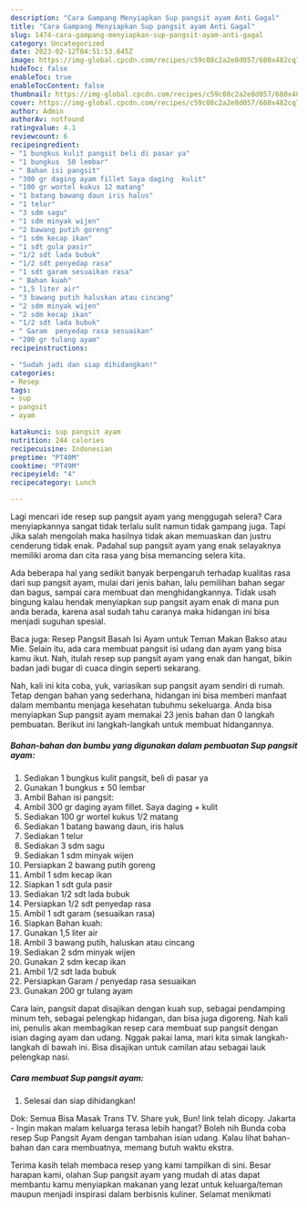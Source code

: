 ```yaml
---
description: "Cara Gampang Menyiapkan Sup pangsit ayam Anti Gagal"
title: "Cara Gampang Menyiapkan Sup pangsit ayam Anti Gagal"
slug: 1474-cara-gampang-menyiapkan-sup-pangsit-ayam-anti-gagal
category: Uncategorized
date: 2023-02-12T04:51:53.645Z
image: https://img-global.cpcdn.com/recipes/c59c08c2a2e8d057/680x482cq70/sup-pangsit-ayam-foto-resep-utama.jpg
hideToc: false
enableToc: true
enableTocContent: false
thumbnail: https://img-global.cpcdn.com/recipes/c59c08c2a2e8d057/680x482cq70/sup-pangsit-ayam-foto-resep-utama.jpg
cover: https://img-global.cpcdn.com/recipes/c59c08c2a2e8d057/680x482cq70/sup-pangsit-ayam-foto-resep-utama.jpg
author: Admin
authorAv: notfound
ratingvalue: 4.1
reviewcount: 6
recipeingredient:
- "1 bungkus kulit pangsit beli di pasar ya"
- "1 bungkus  50 lembar"
- " Bahan isi pangsit"
- "300 gr daging ayam fillet Saya daging  kulit"
- "100 gr wortel kukus 12 matang"
- "1 batang bawang daun iris halus"
- "1 telur"
- "3 sdm sagu"
- "1 sdm minyak wijen"
- "2 bawang putih goreng"
- "1 sdm kecap ikan"
- "1 sdt gula pasir"
- "1/2 sdt lada bubuk"
- "1/2 sdt penyedap rasa"
- "1 sdt garam sesuaikan rasa"
- " Bahan kuah"
- "1,5 liter air"
- "3 bawang putih haluskan atau cincang"
- "2 sdm minyak wijen"
- "2 sdm kecap ikan"
- "1/2 sdt lada bubuk"
- " Garam  penyedap rasa sesuaikan"
- "200 gr tulang ayam"
recipeinstructions:

- "Sudah jadi dan siap dihidangkan!"
categories:
- Resep
tags:
- sup
- pangsit
- ayam

katakunci: sup pangsit ayam 
nutrition: 244 calories
recipecuisine: Indonesian
preptime: "PT40M"
cooktime: "PT49M"
recipeyield: "4"
recipecategory: Lunch

---
```



Lagi mencari ide resep sup pangsit ayam yang menggugah selera? Cara menyiapkannya sangat tidak terlalu sulit namun tidak gampang juga. Tapi Jika salah mengolah maka hasilnya tidak akan memuaskan dan justru cenderung tidak enak. Padahal sup pangsit ayam yang enak selayaknya memiliki aroma dan cita rasa yang bisa memancing selera kita.


Ada beberapa hal yang sedikit banyak berpengaruh terhadap kualitas rasa dari sup pangsit ayam, mulai dari jenis bahan, lalu pemilihan bahan segar dan bagus, sampai cara membuat dan menghidangkannya. Tidak usah bingung kalau hendak menyiapkan sup pangsit ayam enak di mana pun anda berada, karena asal sudah tahu caranya maka hidangan ini bisa menjadi suguhan spesial.

Baca juga: Resep Pangsit Basah Isi Ayam untuk Teman Makan Bakso atau Mie. Selain itu, ada cara membuat pangsit isi udang dan ayam yang bisa kamu ikut. Nah, itulah resep sup pangsit ayam yang enak dan hangat, bikin badan jadi bugar di cuaca dingin seperti sekarang.


Nah, kali ini kita coba, yuk, variasikan sup pangsit ayam sendiri di rumah. Tetap dengan bahan yang sederhana, hidangan ini bisa memberi manfaat dalam membantu menjaga kesehatan tubuhmu sekeluarga. Anda bisa menyiapkan Sup pangsit ayam memakai 23 jenis bahan dan 0 langkah pembuatan. Berikut ini langkah-langkah untuk membuat hidangannya.

<!--inarticleads1-->

##### Bahan-bahan dan bumbu yang digunakan dalam pembuatan Sup pangsit ayam:

1. Sediakan 1 bungkus kulit pangsit, beli di pasar ya
1. Gunakan 1 bungkus ± 50 lembar
1. Ambil  Bahan isi pangsit:
1. Ambil 300 gr daging ayam fillet. Saya daging + kulit
1. Sediakan 100 gr wortel kukus 1/2 matang
1. Sediakan 1 batang bawang daun, iris halus
1. Sediakan 1 telur
1. Sediakan 3 sdm sagu
1. Sediakan 1 sdm minyak wijen
1. Persiapkan 2 bawang putih goreng
1. Ambil 1 sdm kecap ikan
1. Siapkan 1 sdt gula pasir
1. Sediakan 1/2 sdt lada bubuk
1. Persiapkan 1/2 sdt penyedap rasa
1. Ambil 1 sdt garam (sesuaikan rasa)
1. Siapkan  Bahan kuah:
1. Gunakan 1,5 liter air
1. Ambil 3 bawang putih, haluskan atau cincang
1. Sediakan 2 sdm minyak wijen
1. Gunakan 2 sdm kecap ikan
1. Ambil 1/2 sdt lada bubuk
1. Persiapkan  Garam / penyedap rasa sesuaikan
1. Gunakan 200 gr tulang ayam


Cara lain, pangsit dapat disajikan dengan kuah sup, sebagai pendamping minum teh, sebagai pelengkap hidangan, dan bisa juga digoreng. Nah kali ini, penulis akan membagikan resep cara membuat sup pangsit dengan isian daging ayam dan udang. Nggak pakai lama, mari kita simak langkah-langkah di bawah ini. Bisa disajikan untuk camilan atau sebagai lauk pelengkap nasi. 

<!--inarticleads2-->

##### Cara membuat Sup pangsit ayam:


1. Selesai dan siap dihidangkan!

Dok: Semua Bisa Masak Trans TV. Share yuk, Bun! link telah dicopy. Jakarta - Ingin makan malam keluarga terasa lebih hangat? Boleh nih Bunda coba resep Sup Pangsit Ayam dengan tambahan isian udang. Kalau lihat bahan-bahan dan cara membuatnya, memang butuh waktu ekstra. 

Terima kasih telah membaca resep yang kami tampilkan di sini. Besar harapan kami, olahan Sup pangsit ayam yang mudah di atas dapat membantu kamu menyiapkan makanan yang lezat untuk keluarga/teman maupun menjadi inspirasi dalam berbisnis kuliner. Selamat menikmati
